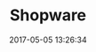 ---
layout: inner
title: Shopware
name: shopware
excerpt: 'intro'
date: 2017-05-05 13:26:34
featured_image: 'http://placekitten.com/600/300'
---